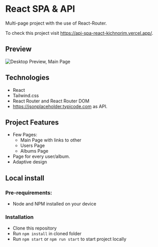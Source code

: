 # React SPA & API

Multi-page project with the use of React-Router.

To check this project visit https://api-spa-react-kichnorim.vercel.app/.

## Preview

![Desktop Preview, Main Page](./public/preview_gif.png "Main Page")

## Technologies

- React
- Tailwind.css
- React Router and React Router DOM 
- https://jsonplaceholder.typicode.com as API.

## Project Features

- Few Pages:
  - Main Page with links to other
  - Users Page
  - Albums Page
- Page for every user/album.
- Adaptive design

## Local install

### Pre-requirements:

- Node and NPM installed on your device

### Installation

- Clone this repository
- Run `npm install` in cloned folder
- Run `npm start` or `npm run start` to start project locally